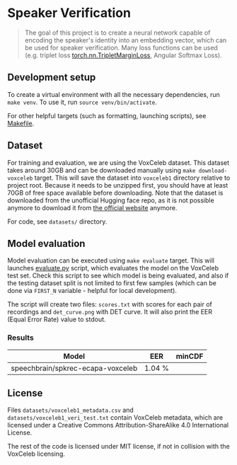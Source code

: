# Speaker Verification

> The goal of this project is to create a neural network capable of encoding the speaker's identity into 
an embedding vector, which can be used for speaker verification. Many loss functions can be used (e.g. triplet loss 
[torch.nn.TripletMarginLoss](https://pytorch.org/docs/stable/generated/torch.nn.TripletMarginLoss.html),
Angular Softmax Loss).

## Development setup

To create a virtual environment with all the necessary dependencies, run `make venv`. To use it,
run `source venv/bin/activate`.

For other helpful targets (such as formatting, launching scripts), see [Makefile](Makefile).

## Dataset

For training and evaluation, we are using the VoxCeleb dataset. This dataset takes around 30GB and can be downloaded
manually using `make download-voxceleb` target. This will save the dataset into `voxceleb1` directory relative 
to project root. Because it needs to be unzipped first, you should have at least 70GB of free space available before 
downloading. Note that the dataset is downloaded from the unofficial Hugging face repo, as it is not possible anymore 
to download it from [the official website](http://www.robots.ox.ac.uk/~vgg/data/voxceleb/) anymore.

For code, see `datasets/` directory.

## Model evaluation

Model evaluation can be executed using `make evaluate` target. This will launches [evaluate.py](evaluate.py) script,
which evaluates the model on the VoxCeleb test set. Check this script to see which model is being evaluated, and also
if the testing dataset split is not limited to first few samples (which can be done via `FIRST_N` variable - helpful
for local development).

The script will create two files: `scores.txt` with scores for each pair of recordings and `det_curve.png` with DET 
curve. It will also print the EER (Equal Error Rate) value to stdout.

### Results

| Model                             | EER    | minCDF |
|-----------------------------------|--------|--------|
| speechbrain/spkrec-ecapa-voxceleb | 1.04 % |        |

## License

Files `datasets/voxceleb1_metadata.csv` and `datasets/voxceleb1_veri_test.txt` contain VoxCeleb metadata,
which are licensed under a Creative Commons Attribution-ShareAlike 4.0 International License.

The rest of the code is licensed under MIT license, if not in collision with the VoxCeleb licensing.
